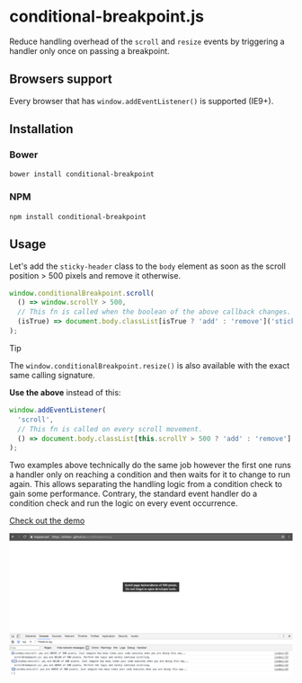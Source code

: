 # conditional-breakpoint.js

Reduce handling overhead of the `scroll` and `resize` events by triggering a handler only once on passing a breakpoint.

## Browsers support

Every browser that has `window.addEventListener()` is supported (IE9+).

## Installation

### Bower

```shell
bower install conditional-breakpoint
```

### NPM

```shell
npm install conditional-breakpoint
```

## Usage

Let's add the `sticky-header` class to the `body` element as soon as the scroll position > 500 pixels and remove it otherwise.

```javascript
window.conditionalBreakpoint.scroll(
  () => window.scrollY > 500,
  // This fn is called when the boolean of the above callback changes.
  (isTrue) => document.body.classList[isTrue ? 'add' : 'remove']('sticky-header'),
);
```

> [!TIP]
> The `window.conditionalBreakpoint.resize()` is also available with the exact same calling signature.

**Use the above** instead of this:

```javascript
window.addEventListener(
  'scroll',
  // This fn is called on every scroll movement.
  () => document.body.classList[this.scrollY > 500 ? 'add' : 'remove']('sticky-header'),
);
```

Two examples above technically do the same job however the first one runs a handler only on reaching a condition and then waits for it to change to run again. This allows separating the handling logic from a condition check to gain some performance. Contrary, the standard event handler do a condition check and run the logic on every event occurrence.

[Check out the demo](http://BR0kEN-.github.io/conditional-breakpoint.js)

![Demonstration](docs/screenshots/demo.png)
